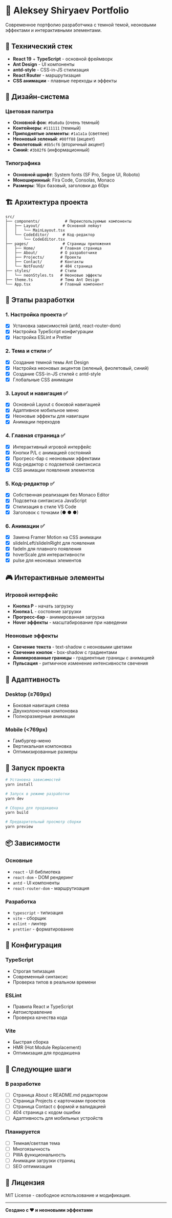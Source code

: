# 🚀 Aleksey Shiryaev Portfolio

Современное портфолио разработчика с темной темой, неоновыми эффектами и интерактивными элементами.

## 🎯 Технический стек

- **React 19** + **TypeScript** - основной фреймворк
- **Ant Design** - UI компоненты
- **antd-style** - CSS-in-JS стилизация
- **React Router** - маршрутизация
- **CSS анимации** - плавные переходы и эффекты

## 🎨 Дизайн-система

### Цветовая палитра
- **Основной фон**: `#0a0a0a` (очень темный)
- **Контейнеры**: `#111111` (темный)
- **Приподнятые элементы**: `#1a1a1a` (светлее)
- **Неоновый зеленый**: `#00ff88` (акцент)
- **Фиолетовый**: `#8b5cf6` (вторичный акцент)
- **Синий**: `#3b82f6` (информационный)

### Типографика
- **Основной шрифт**: System fonts (SF Pro, Segoe UI, Roboto)
- **Моноширинный**: Fira Code, Consolas, Monaco
- **Размеры**: 16px базовый, заголовки до 60px

## 🏗️ Архитектура проекта

```
src/
├── components/           # Переиспользуемые компоненты
│   ├── Layout/          # Основной лейаут
│   │   └── MainLayout.tsx
│   └── CodeEditor/      # Код-редактор
│       └── CodeEditor.tsx
├── pages/               # Страницы приложения
│   ├── Home/           # Главная страница
│   ├── About/          # О разработчике
│   ├── Projects/       # Проекты
│   ├── Contact/        # Контакты
│   └── NotFound/       # 404 страница
├── styles/             # Стили
│   └── neonStyles.ts   # Неоновые эффекты
├── theme.ts            # Тема Ant Design
└── App.tsx             # Главный компонент
```

## 🚀 Этапы разработки

### 1. Настройка проекта ✅
- [x] Установка зависимостей (antd, react-router-dom)
- [x] Настройка TypeScript конфигурации
- [x] Настройка ESLint и Prettier

### 2. Тема и стили ✅
- [x] Создание темной темы Ant Design
- [x] Настройка неоновых акцентов (зеленый, фиолетовый, синий)
- [x] Создание CSS-in-JS стилей с antd-style
- [x] Глобальные CSS анимации

### 3. Layout и навигация ✅
- [x] Основной Layout с боковой навигацией
- [x] Адаптивное мобильное меню
- [x] Неоновые эффекты для навигации
- [x] Анимации переходов

### 4. Главная страница ✅
- [x] Интерактивный игровой интерфейс
- [x] Кнопки P/L с анимацией состояний
- [x] Прогресс-бар с неоновыми эффектами
- [x] Код-редактор с подсветкой синтаксиса
- [x] CSS анимации появления элементов

### 5. Код-редактор ✅
- [x] Собственная реализация без Monaco Editor
- [x] Подсветка синтаксиса JavaScript
- [x] Стилизация в стиле VS Code
- [x] Заголовок с точками (● ● ●)

### 6. Анимации ✅
- [x] Замена Framer Motion на CSS анимации
- [x] slideInLeft/slideInRight для появления
- [x] fadeIn для плавного появления
- [x] hoverScale для интерактивности
- [x] pulse для неоновых элементов

## 🎮 Интерактивные элементы

### Игровой интерфейс
- **Кнопка P** - начать загрузку
- **Кнопка L** - состояние загрузки
- **Прогресс-бар** - анимированная загрузка
- **Hover эффекты** - масштабирование при наведении

### Неоновые эффекты
- **Свечение текста** - text-shadow с неоновыми цветами
- **Свечение кнопок** - box-shadow с градиентами
- **Анимированные границы** - градиентные границы с анимацией
- **Пульсация** - ритмичное изменение интенсивности свечения

## 📱 Адаптивность

### Desktop (≥769px)
- Боковая навигация слева
- Двухколоночная компоновка
- Полноразмерные анимации

### Mobile (<769px)
- Гамбургер-меню
- Вертикальная компоновка
- Оптимизированные размеры


## 🚀 Запуск проекта

```bash
# Установка зависимостей
yarn install

# Запуск в режиме разработки
yarn dev

# Сборка для продакшена
yarn build

# Предварительный просмотр сборки
yarn preview
```

## 📦 Зависимости

### Основные
- `react` - UI библиотека
- `react-dom` - DOM рендеринг
- `antd` - UI компоненты
- `react-router-dom` - маршрутизация

### Разработка
- `typescript` - типизация
- `vite` - сборщик
- `eslint` - линтер
- `prettier` - форматирование

## 🔧 Конфигурация

### TypeScript
- Строгая типизация
- Современный синтаксис
- Проверка типов в реальном времени

### ESLint
- Правила React и TypeScript
- Автоисправление
- Проверка качества кода

### Vite
- Быстрая сборка
- HMR (Hot Module Replacement)
- Оптимизация для продакшена

## 🎯 Следующие шаги

### В разработке
- [ ] Страница About с README.md редактором
- [ ] Страница Projects с карточками проектов
- [ ] Страница Contact с формой и валидацией
- [ ] 404 страница с кодом ошибки
- [ ] Адаптивность для мобильных устройств

### Планируется
- [ ] Темная/светлая тема
- [ ] Многоязычность
- [ ] PWA функциональность
- [ ] Анимации загрузки страниц
- [ ] SEO оптимизация

## 📄 Лицензия

MIT License - свободное использование и модификация.

---

**Создано с ❤️ и неоновыми эффектами**
